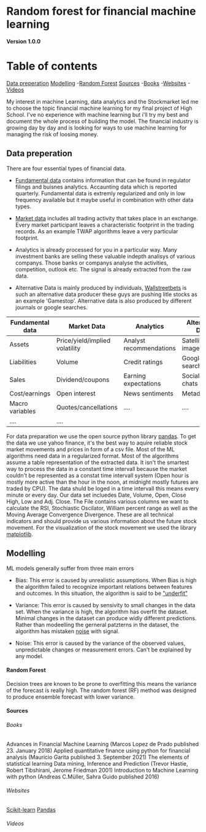 # Random forest for financial machine learning

**Version 1.0.0**
# Table of contents
[Data preperation](#data-preperation)
[Modelling](#modelling)
-[Random Forest](#random-forest)
[Sources](#sources)
-[Books](#books)
-[Websites](#websites)
-[Videos](#videos)

My interest in machine Learning, data analytics and the Stockmarket led me to choose the topic financial machine learning for my final project of High School. I've no experience with machine learning but i'll try my best and document the whole process of building the model. The financial industry is growing day by day and is looking for ways to use machine learning for managing the risk of loosing money.


## Data preperation
There are four essential types of financial data.
* [Fundamental data](https://www.investopedia.com/terms/f/fundamentalanalysis.asp) contains information that can be found in regulator filings and buisnes analytics.    Accaunting data which is reported quarterly. Fundamental data is extremly regularized and only in low frequency available but it maybe useful in combination with other data types.

* [Market data](https://www.ig.com/en/glossary-trading-terms/market-data-definition) includes all trading activity that takes place in an exchange. Every market participant leaves a characteristic footprint in the trading records. As an example TWAP algorithms leave a very particular footprint.

* Analytics is already processed for you in a particular way. Many investment banks are selling these valuable indepth analisys of various companys. Those banks or companys analyse the activities, competition, outlook etc. The signal is already extracted from the raw data.

* Alternative Data is mainly produced by individuals, [Wallstreetbets](https://www.reddit.com/r/wallstreetbets) is such an alternative data producer these guys are pushing litle stocks as an example 'Gamestop'. Alternative data is also produced by different journals or google searches.

| Fundamental data| Market Data                   | Analytics               | Alternative Data     |
| --------------- | ----------------------------- | --------------------    | ---------------------|
| Assets          | Price/yield/implied volatility| Analyst recommendations |Satellite/CCTV images |
| Liabilities     | Volume                        | Credit ratings          |Google searches       |
| Sales           | Dividend/coupons              | Earning expectations    |Socialmedia chats     |
| Cost/earnings   | Open interest                 | News sentiments         |Metadata              |
| Macro variables | Quotes/cancellations          | ....                    |....                  |
| ....            | ....                          |                         |                      |

For data preparation we use the open source python library [pandas](https://pandas.pydata.org/docs/index.html). To get the data we use yahoo finance, it's the best way to aquire reliable stock market movements and prices in form of a csv file. Most of the ML algorithms need data in a regularized format. Most of the algorithms assume a table representation of the extracted data. It isn't the smartest way to process the data in a constant time intervall because the market couldn't be represented as a constat time intervall system (Open hour is mostly more active than the hour in the noon, at midnight mostly futures are traded by CPU). The data shuld be loged in a time intervall this means every minute or every day. Our data set incluedes Date, Volume, Open, Close High, Low and Adj. Close. The File contains various columns we want to calculate the RSI, Stochiastic Oscilator, William percent range as well as the Moving Average Convergence Divergence. These are all technical indicators and should provide us various information about the future stock movement. For the visualization of the stock movement we used the library [matplotlib](https://matplotlib.org/).

## Modelling
ML models generally suffer from three main errors

* Bias: This error is caused by unrealistic assumptions. When Bias is high the algorithm failed to recognize important relations between features and outcomes. In this situation, the algorithm is said to be ["underfit"](https://www.ibm.com/cloud/learn/underfitting)

* Variance: This error is caused by sensivity to small changes in the data set. When the variance is high, the algorithm has overfit the dataset. Minimal changes in the dataset can produce widly different predictions. Rather than modeelling the gerneral patzterns in the dataset, the algorithm has mistaken [noise](https://deepchecks.com/glossary/noise-in-machine-learning/) with signal.

* Noise: This error is caused by the variance of the observed values, unpredictable changes or measurement errors. Can't be explained by any model.

#### Random Forest
Decision trees are known to be prone to overfitting this means the variance of the forecast is really high. The random forest (RF) method was designed to produce ensemble forecast with lower variance.

#### Sources
###### Books
Advances in Financial Machine Learning (Marcos Lopez de Prado published 23. January 2018)
Applied quantitative finance using python for financial analysis (Mauricio Garita published 3. September 2021)
The elements of statistical learning Data mining, Inference and Prediction (Trevor Hastie, Robert Tibshirani, Jerome Friedman 2001)
Introduction to Machine Learning with python (Andreas C.Müller, Sahra Guido published 2016)
###### Websites
[Scikit-learn](https://scikit-learn.org/stable/)
[Pandas](https://pandas.pydata.org/)
###### Videos